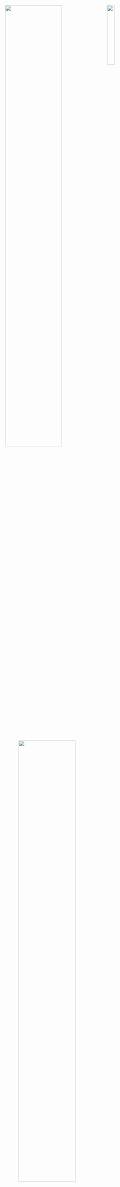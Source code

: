 <div align="center">
     <img src="https://img001.prntscr.com/file/img001/hQgqXlZfSdi_dF-cllPCcA.png" width="22%" align="right"/>
     <img src="https://64.media.tumblr.com/f2ce58c59738de64308c76e041ae7268/103ee39c9802d6ec-c5/s400x600/304bb2f3c2d638368910299440a28e665cdabf61.webp" width="60%"/>
     <img src="https://64.media.tumblr.com/bc0c1e817881502bc8f739b0c9448c08/1e9ba0e90a2a12e6-2e/s540x810/2952cdd618cb5bac9aee8b94efe342409d8e7cf4.gifv" width="60%"/>
     <p>𝒂𝒃𝒐𝒖𝒕 𝒎𝒆:<br>
     𝒴𝑜𝑢 𝑐𝑎𝑛 𝑐𝑎𝑙𝑙 𝑚𝑒 𝐿𝑎𝑖/𝒮𝑒𝑐𝑤𝑖𝑟𝑒𝑑.<br>
     𝐼 𝑠𝑡𝑢𝑑𝑦 𝑐𝑦𝑏𝑒𝑟𝑠𝑒𝑐𝑢𝑟𝑖𝑡𝑦, 𝑓𝑜𝑐𝑢𝑠𝑖𝑛𝑔 𝑜𝑛 𝑏𝑙𝑢𝑒 𝑡𝑒𝑎𝑚 𝑎𝑛𝑑 𝑑𝑖𝑔𝑖𝑡𝑎𝑙 𝑓𝑜𝑟𝑒𝑛𝑠𝑖𝑐𝑠.<br>
     𝐼 𝑠ℎ𝑎𝑟𝑒  a 𝑏𝑖𝑡 𝑜𝑓 𝑚𝑦 𝑗𝑜𝑢𝑟𝑛𝑒𝑦 ℎ𝑒𝑟𝑒 𝑜𝑛 𝒢𝑖𝑡𝐻𝑢𝑏 𝑎𝑛𝑑 𝑜𝑛 <a href="https://www.linkedin.com/in/secwired/">𝐿𝑖𝑛𝑘𝑒𝑑𝐼𝑛</a>.</p>
     <img src="https://64.media.tumblr.com/54c17ffd57ad5a0f30495cfa480f94a2/103ee39c9802d6ec-fa/s2048x3072/e833c1d247bd920c8e9c8fc256e7e47abf549ea3.pnj" width="60%"/>
</div>

